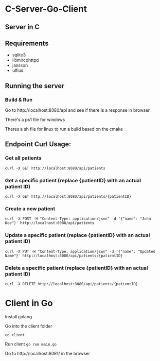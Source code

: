 # C-Server-Go-Client

## Server in C

## Requirements 
- sqlite3
- libmircohttpd
- jansson
- ulfius

## Running the server


### Build & Run

Go to http://localhost:8080/api and see if there is a response in browser

There's a ps1 file for windows

Theres a sh file for linux to run a build based on the cmake


## Endpoint Curl Usage:
### Get all patients
`curl -X GET http://localhost:8080/api/patients`

### Get a specific patient (replace {patientID} with an actual patient ID)
`curl -X GET http://localhost:8080/api/patients/{patientID}`

### Create a new patient
`curl -X POST -H "Content-Type: application/json" -d '{"name": "John Doe"}' http://localhost:8080/api/patients`

### Update a specific patient (replace {patientID} with an actual patient ID)
`curl -X PUT -H "Content-Type: application/json" -d '{"name": "Updated Name"}' http://localhost:8080/api/patients/{patientID}`

### Delete a specific patient (replace {patientID} with an actual patient ID)
`curl -X DELETE http://localhost:8080/api/patients/{patientID}`


# Client in Go
Install golang 

Go into the client folder

`cd client`

Run client 
`go run main.go`

Go to http://localhost:8081/ in the browser



